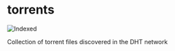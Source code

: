 torrents 
========
![Indexed](https://img.shields.io/badge/indexed-229562-blue)

Collection of torrent files discovered in the DHT network
